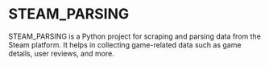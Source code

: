 # STEAM_PARSING

STEAM_PARSING is a Python project for scraping and parsing data from the Steam platform. It helps in collecting game-related data such as game details, user reviews, and more.
